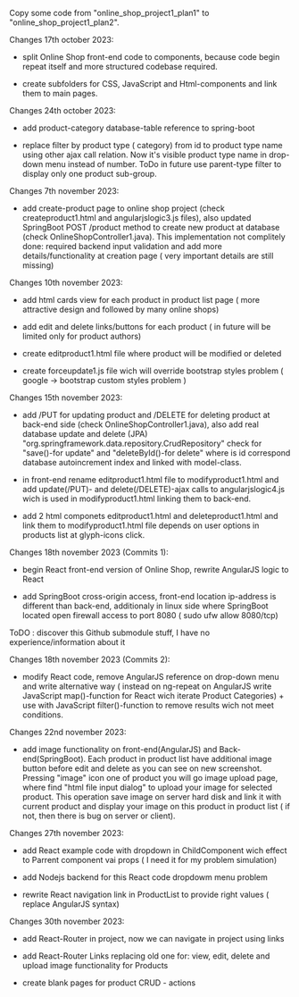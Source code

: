 

Copy some code from "online_shop_project1_plan1" to "online_shop_project1_plan2". 

Changes 17th october 2023:

- split Online Shop front-end code to components, because code begin repeat itself and more structured codebase required.

- create subfolders for CSS, JavaScript and Html-components and link them to main pages.

Changes 24th october 2023:

- add product-category database-table reference to spring-boot

- replace filter by product type ( category) from id to product type name using other ajax call relation. Now it's visible product type name in drop-down menu instead of number. ToDo in future use parent-type filter to display only one product sub-group.

Changes 7th november 2023:

- add create-product page to online shop project (check createproduct1.html and angularjslogic3.js files), also updated SpringBoot POST /product method to create new product at database (check OnlineShopController1.java). This implementation not complitely done: required backend input validation and add more details/functionality at creation page ( very important details are still missing) 

Changes 10th november 2023:

- add html cards view for each product in product list page ( more attractive design and followed by many online shops)

- add edit and delete links/buttons for each product ( in future will be limited only for product authors)

- create editproduct1.html file where product will be modified or deleted

- create forceupdate1.js file wich will override bootstrap styles problem ( google -> bootstrap custom styles problem )

Changes 15th november 2023:

- add /PUT for updating product and /DELETE for deleting product at back-end side (check OnlineShopController1.java), also add real database update and delete (JPA) "org.springframework.data.repository.CrudRepository" check for "save()-for update" and "deleteById()-for delete" where is id correspond database autoincrement index and linked with model-class.

- in front-end rename editproduct1.html file to modifyproduct1.html and add update(/PUT)- and delete(/DELETE)-ajax calls to angularjslogic4.js wich is used in modifyproduct1.html linking them to back-end.

- add 2 html componets editproduct1.html and deleteproduct1.html and link them to modifyproduct1.html file depends on user options in products list at glyph-icons click.

Changes 18th november 2023 (Commits 1):

- begin React front-end version of Online Shop, rewrite AngularJS logic to React

- add SpringBoot cross-origin access, front-end location ip-address is different than back-end,  additionaly in linux side where SpringBoot located open firewall access to port 8080 ( sudo ufw allow 8080/tcp)

ToDO : discover this Github submodule stuff, I have no experience/information about it

Changes 18th november 2023 (Commits 2):

- modify React code, remove AngularJS reference on drop-down menu and write alternative way ( instead on ng-repeat on AngularJS write JavaScript map()-function for React wich iterate Product Categories) + use with JavaScript filter()-function to remove results wich not meet conditions.

Changes 22nd november 2023:

- add image functionality on front-end(AngularJS) and Back-end(SpringBoot). Each product in product list have additional image button before edit and delete as you can see on new screenshot. Pressing "image" icon one of product you will go image upload page, where find "html file input dialog" to upload your image for selected product. This operation save image on server hard disk and link it with current product and display your image on this product in product list ( if not, then there is bug on server or client).

Changes 27th november 2023:

- add React example code with dropdown in ChildComponent wich effect to Parrent component vai props ( I need it for my problem simulation)

- add Nodejs backend for this React code dropdowm menu problem

- rewrite React navigation link in ProductList to provide right values ( replace AngularJS syntax)  

Changes 30th november 2023:

- add React-Router in project, now we can navigate in project using links

- add React-Router Links replacing old one for: view, edit, delete and upload image functionality for Products

- create blank pages for product CRUD - actions 

